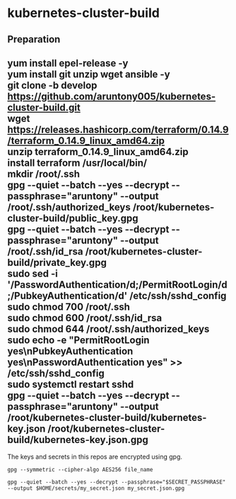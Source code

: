 # kubernetes-cluster-build
## Preparation
yum install epel-release -y  
yum install git unzip wget ansible -y  
git clone -b develop https://github.com/aruntony005/kubernetes-cluster-build.git  
wget https://releases.hashicorp.com/terraform/0.14.9/terraform_0.14.9_linux_amd64.zip  
unzip terraform_0.14.9_linux_amd64.zip  
install terraform /usr/local/bin/  
mkdir /root/.ssh  
gpg --quiet --batch --yes --decrypt --passphrase="aruntony" --output /root/.ssh/authorized_keys /root/kubernetes-cluster-build/public_key.gpg  
gpg --quiet --batch --yes --decrypt --passphrase="aruntony" --output /root/.ssh/id_rsa /root/kubernetes-cluster-build/private_key.gpg  
sudo sed -i '/PasswordAuthentication/d;/PermitRootLogin/d;/PubkeyAuthentication/d' /etc/ssh/sshd_config  
sudo chmod 700 /root/.ssh  
sudo chmod 600 /root/.ssh/id_rsa  
sudo chmod 644 /root/.ssh/authorized_keys  
sudo echo -e "PermitRootLogin yes\nPubkeyAuthentication yes\nPasswordAuthentication yes" >> /etc/ssh/sshd_config  
sudo systemctl restart sshd  
gpg --quiet --batch --yes --decrypt --passphrase="aruntony" --output /root/kubernetes-cluster-build/kubernetes-key.json /root/kubernetes-cluster-build/kubernetes-key.json.gpg  
---
The keys and secrets in this repos are encrypted using gpg.
```
gpg --symmetric --cipher-algo AES256 file_name

gpg --quiet --batch --yes --decrypt --passphrase="$SECRET_PASSPHRASE" --output $HOME/secrets/my_secret.json my_secret.json.gpg
```

